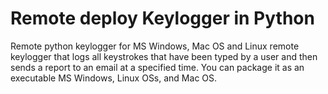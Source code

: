 # Remote deploy Keylogger in Python

Remote python keylogger for MS Windows, Mac OS and Linux
remote keylogger that logs all keystrokes that have been typed by a user and then sends a report to an email at a specified time. You can package it as an executable
MS Windows, Linux OSs, and Mac OS.

